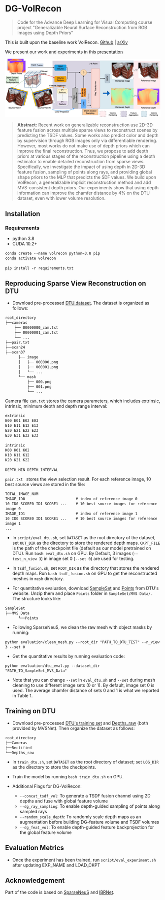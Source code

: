# DG-VolRecon

> Code for the Advance Deep Learning for Visual Computing course project "Generalizable Neural Surface Reconstruction from RGB Images using Depth Priors"

This is built upon the baseline work VolRecon. [Github](https://github.com/IVRL/VolRecon) | [arXiv](https://arxiv.org/abs/2212.08067)

We present our work and experiments in this [presentation](https://docs.google.com/presentation/d/1ty3ubfufFOt5IOksRfylXc15yQ23MwxNSIX_AXJHi1Q/edit?usp=sharing)

![method](./imgs/pipeline.jpeg)

>**Abstract:** Recent work on generalizable reconstruction use 2D-3D feature fusion across multiple sparse views to reconstruct scenes by predicting the TSDF values. Some works also predict color and depth by supervision through RGB images only via differentiable rendering. However, most works do not make use of depth priors which can improve the final reconstruction. Thus, we propose to add depth priors at various stages of the reconstruction pipeline using a depth estimator to enable detailed reconstruction from sparse views. Specifically, we investigate the impact of using depth in 2D-3D feature fusion, sampling of points along rays, and providing global shape priors to the MLP that predicts the SDF values. We build upon VolRecon, a generalizable implicit reconstruction method and add MVS-consistent depth priors. Our experiments show that using depth information can improve the chamfer distance by 4\% on the DTU dataset, even with lower volume resolution.


## Installation

### Requirements

* python 3.8
* CUDA 10.2+

```
conda create --name volrecon python=3.8 pip
conda activate volrecon

pip install -r requirements.txt
```



## Reproducing Sparse View Reconstruction on DTU

* Download pre-processed [DTU dataset](https://drive.google.com/file/d/1cMGgIAWQKpNyu20ntPAjq3ZWtJ-HXyb4/view?usp=sharing). The dataset is organized as follows:
```
root_directory
├──cameras
    ├── 00000000_cam.txt
    ├── 00000001_cam.txt
    └── ...  
├──pair.txt
├──scan24
├──scan37
      ├── image               
      │   ├── 000000.png       
      │   ├── 000001.png       
      │   └── ...                
      └── mask                   
          ├── 000.png   
          ├── 001.png
          └── ...                
```

Camera file ``cam.txt`` stores the camera parameters, which includes extrinsic, intrinsic, minimum depth and depth range interval:
```
extrinsic
E00 E01 E02 E03
E10 E11 E12 E13
E20 E21 E22 E23
E30 E31 E32 E33

intrinsic
K00 K01 K02
K10 K11 K12
K20 K21 K22

DEPTH_MIN DEPTH_INTERVAL
```

``pair.txt `` stores the view selection result. For each reference image, 10 best source views are stored in the file:
```
TOTAL_IMAGE_NUM
IMAGE_ID0                       # index of reference image 0 
10 ID0 SCORE0 ID1 SCORE1 ...    # 10 best source images for reference image 0 
IMAGE_ID1                       # index of reference image 1
10 ID0 SCORE0 ID1 SCORE1 ...    # 10 best source images for reference image 1 
...
```

* In `script/eval_dtu.sh`, set `DATASET` as the root directory of the dataset, set `OUT_DIR` as the directory to store the rendered depth maps. `CKPT_FILE` is the path of the checkpoint file (default as our model pretrained on DTU). Run `bash eval_dtu.sh` on GPU. By Default, 3 images (`--test_n_view 3`) in image set 0 (`--set 0`) are used for testing.  
* In ``tsdf_fusion.sh``, set `ROOT_DIR` as the directory that stores the rendered depth maps. Run `bash tsdf_fusion.sh` on GPU to get the reconstructed meshes in `mesh` directory. 

* For quantitative evaluation, download [SampleSet](http://roboimagedata.compute.dtu.dk/?page_id=36) and [Points](http://roboimagedata.compute.dtu.dk/?page_id=36) from DTU's website. Unzip them and place `Points` folder in `SampleSet/MVS Data/`. The structure looks like:
```
SampleSet
├──MVS Data
      └──Points
```
* Following SparseNeuS, we clean the raw mesh with object masks by running:
```
python evaluation/clean_mesh.py --root_dir "PATH_TO_DTU_TEST" --n_view 3 --set 0
```
* Get the quantitative results by running evaluation code:
```
python evaluation/dtu_eval.py --dataset_dir "PATH_TO_SampleSet_MVS_Data"
```
* Note that you can change `--set` in ``eval_dtu.sh`` and `--set` during mesh cleaning to use different image sets (0 or 1). By default, image set 0 is used. The average chamfer distance of sets 0 and 1 is what we reported in Table 1. 


## Training on DTU

* Download pre-processed [DTU's training set](https://drive.google.com/file/d/1eDjh-_bxKKnEuz5h-HXS7EDJn59clx6V/view) and [Depths_raw](https://virutalbuy-public.oss-cn-hangzhou.aliyuncs.com/share/cascade-stereo/CasMVSNet/dtu_data/dtu_train_hr/Depths_raw.zip) (both provided by MVSNet). Then organize the dataset as follows:
```
root_directory
├──Cameras
├──Rectified
└──Depths_raw
```
* In ``train_dtu.sh``, set `DATASET` as the root directory of dataset; set `LOG_DIR` as the directory to store the checkpoints. 

* Train the model by running `bash train_dtu.sh` on GPU.

* Additional Flags for DG-VolRecon:
  - `--concat_tsdf_vol`: To generate a TSDF fusion channel using 2D depths and fuse with global feature volume
  - `--dg_ray_sampling`: To enable depth-guided sampling of points along sampled rays
  - `--random_scale_depth`: To randomly scale depth maps as an augmentation before building DG-feature volume and TSDF volumes
  - `--dg_feat_vol`: To enable depth-guided feature backprojection for the global feature volume


## Evaluation Metrics

* Once the experiment has been trained, run `script/eval_experiment.sh` after updating EXP_NAME and LOAD_CKPT

    

## Acknowledgement

Part of the code is based on [SparseNeuS](https://github.com/xxlong0/SparseNeuS) and [IBRNet](https://github.com/googleinterns/IBRNet).
